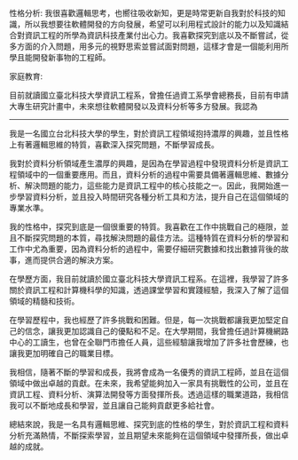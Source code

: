 性格分析: 我很喜歡邏輯思考，也嚮往吸收新知，更是時常更新自我對於科技的知識，所以我想要往軟體開發的方向發展，希望可以利用程式設計的能力以及知識結合對資訊工程的所學為資訊科技產業付出心力。我喜歡探究到底以及不斷嘗試，從多方面的介入問題，用多元的視野思索並嘗試面對問題，這樣才會是一個能利用所學且能開發新事物的工程師。

家庭教育: 


目前就讀國立臺北科技大學資訊工程系，曾擔任過資工系學會總務長，目前有申請大專生研究計畫中，未來想往軟體開發以及資料分析等多方發展。我認為

---

我是一名國立台北科技大學的學生，對於資訊工程領域抱持濃厚的興趣，並且性格上有著邏輯思維的特質，喜歡深入探究問題，不斷學習成長。

我對於資料分析領域產生濃厚的興趣，是因為在學習過程中發現資料分析是資訊工程領域中的一個重要應用。而且，資料分析的過程中需要具備著邏輯思維、數據分析、解決問題的能力，這些能力是資訊工程中的核心技能之一。因此，我開始進一步學習資料分析，並且投入時間研究各種分析工具和方法，提升自己在這個領域的專業水準。

我的性格中，探究到底是一個很重要的特質。我喜歡在工作中挑戰自己的極限，並且不斷探究問題的本質，尋找解決問題的最佳方法。這種特質在資料分析的學習和工作中尤為重要，因為資料分析的過程中，需要仔細研究數據和找出數據背後的故事，進而提供合適的解決方案。

在學歷方面，我目前就讀於國立臺北科技大學資訊工程系。在這裡，我學習了許多關於資訊工程和計算機科學的知識，透過課堂學習和實踐經驗，我深入了解了這個領域的精髓和技術。

在學習歷程中，我也經歷了許多挑戰和困難。但是，每一次挑戰都讓我更加堅定自己的信念，讓我更加認識自己的優點和不足。在大學期間，我曾擔任過計算機網路中心的工讀生，也曾在全聯門市擔任人員，這些經驗讓我增加了許多社會歷練，也讓我更加明確自己的職業目標。

我相信，隨著不斷的學習和成長，我將會成為一名優秀的資訊工程師，並且在這個領域中做出卓越的貢獻。在未來，我希望能夠加入一家具有挑戰性的公司，並且在資訊工程、資料分析、演算法開發等方面發揮所長。透過這樣的職業道路，我相信我可以不斷地成長和學習，並且讓自己能夠貢獻更多給社會。

總結來說，我是一名具有邏輯思維、探究到底的性格的學生，對於資訊工程和資料分析充滿熱情，不斷探索學習，並且期望未來能夠在這個領域中發揮所長，做出卓越的成就。